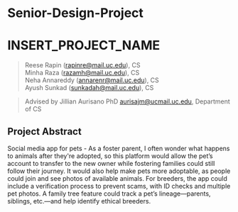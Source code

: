 # Senior-Design-Project

# INSERT_PROJECT_NAME

> Reese Rapin (rapinre@mail.uc.edu), CS<br>
> Minha Raza (razamh@mail.uc.edu), CS<br>
> Neha Annareddy (annarenr@mail.uc.edu), CS<br>
> Ayush Sunkad (sunkadah@mail.uc.edu), CS<br>

> Advised by Jillian Aurisano PhD aurisajm@ucmail.uc.edu, Department of CS

## Project Abstract

Social media app for pets - As a foster parent, I often wonder what happens to animals after they're adopted, so this platform would allow the pet’s account to transfer to the new owner while fostering families could still follow their journey. It would also help make pets more adoptable, as people could join and see photos of available animals. For breeders, the app could include a verification process to prevent scams, with ID checks and multiple pet photos. A family tree feature could track a pet’s lineage—parents, siblings, etc.—and help identify ethical breeders.
